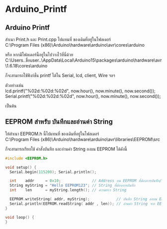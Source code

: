 # Arduino_Printf
Arduino Printf
--------------

สำเนา Print.h และ Print.cpp ไปแทนที่ ของเดิมที่อยู่ในโฟลเดอร์  
C:\Program Files (x86)\Arduino\hardware\arduino\avr\cores\arduino  
  
หรือ หากมีโฟลเดอร์นี้อยู่ในไปวางไว้ที่นี่ด้วย  
C:\Users\..ชื่อuser..\AppData\Local\Arduino15\packages\arduino\hardware\avr\1.6.18\cores\arduino  

ก็จะสามารถใช้ฟังก์ชั่น printf ได้ใน Serial, lcd, client, Wire ฯลฯ  
  
ตัวอย่างเช่น  
lcd.printf("%02d:%02d:%02d", now.hour(), now.minute(), now.second());  
Serial.printf("%02d:%02d:%02d", now.hour(), now.minute(), now.second());  
  
เป็นต้น  

EEPROM สำหรับ บันทึกและอ่านค่า String
---------------------------------
  
ให้สำเนา EEPROM.h นี้ไปแทนที่ ของเดิมที่อยู่ในโฟลเดอร์  
C:\Program Files (x86)\Arduino\hardware\arduino\avr\libraries\EEPROM\src  

ก็จะสามารถเรียกใช้ คำสั่งบันทึก และอ่านค่า String ลงบน EEPROM ได้ดังนี้  
  
```c
#include <EEPROM.h>

void setup() {
  Serial.begin(115200); Serial.println();

  int    addr     = 0x10;              // Address บน EEPROM ที่ต้องการบันทึก/อ่านค่า
  String myString = "Hello EEPROM123"; // String ที่ต้องการบันทึก
  int    len      = myString.length(); // ความยาว String

  EEPROM.writeString( addr, myString);            // บันทึก String ลงบน EEPROM
  Serial.println(EEPROM.readString( addr , len)); // อ่านค่า String จาก EEPROM
}

void loop() {
}
```
